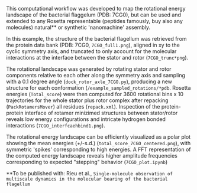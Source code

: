 This computational workflow was developed to map the rotational energy landscape of the bacterial flaggelum (PDB: 7CG0), but can be used and extended to any Rosetta representable (peptides famously, buy also any molecules) natural** or synthetic 'nanomachine' assembly. 


  In this example, the structure of the bacterial flagellum was retrieved from the protein data bank (PDB: 7CG0, `7CGO_full1.png`), aligned in xy to the cyclic symmetry axis, and truncated to only account for the molecular interactions at the interface between the stator and rotor (`7CGO_trunc*png`). 
  
  The rotational landscape was generated by rotating stator and rotor components relative to each other along the symmetry axis and sampling with a 0.1 degree angle (`dock_rotor_axle_7CGO.py`), producing a new structure for each conformation (`/example_sampled_rotations/*pdb`. Rosetta energies (`Total_score`) were then computed for 3600 rotational bins x 10 trajectories for the whole stator plus rotor complex after repacking (`PackRotamersMover`) all residues (`repack.xml`). Inspection of the protein-protein interface of rotamer minizimed structures between stator/rotor reveals low energy configurations and intricate hydrogen bonded interactions (`7CGO_interfcaehbind1.png`). 

  The rotational energy landscape can be efficiently visualized as a polar plot showing the mean energies (+/-s.d.) (`total_score_7CGO_centered.png`), with symmetric 'spikes' corresponding to high energies. A FFT representation of the computed energy landscape reveals higher amplitude frequencies corresponding to expected "stepping" behavior (`7CGO_plot.ipynb`)



**To be published with: Rieu et al., `Single-molecule observation of multiscale dynamics in the molecular bearing of the bacterial flagellum`
